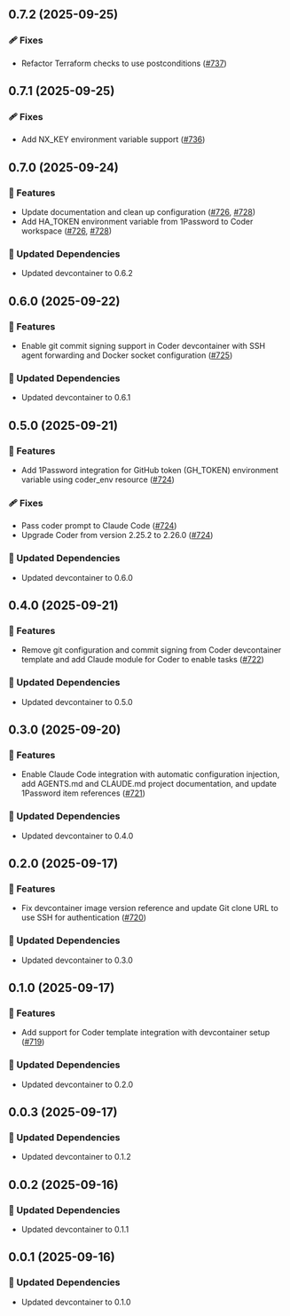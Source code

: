 ## 0.7.2 (2025-09-25)

### 🩹 Fixes

- Refactor Terraform checks to use postconditions ([#737](https://github.com/vgijssel/setup/pull/737))

## 0.7.1 (2025-09-25)

### 🩹 Fixes

- Add NX_KEY environment variable support ([#736](https://github.com/vgijssel/setup/pull/736))

## 0.7.0 (2025-09-24)

### 🚀 Features

- Update documentation and clean up configuration ([#726](https://github.com/vgijssel/setup/pull/726), [#728](https://github.com/vgijssel/setup/issues/728))
- Add HA_TOKEN environment variable from 1Password to Coder workspace ([#726](https://github.com/vgijssel/setup/pull/726), [#728](https://github.com/vgijssel/setup/issues/728))

### 🧱 Updated Dependencies

- Updated devcontainer to 0.6.2

## 0.6.0 (2025-09-22)

### 🚀 Features

- Enable git commit signing support in Coder devcontainer with SSH agent forwarding and Docker socket configuration ([#725](https://github.com/vgijssel/setup/pull/725))

### 🧱 Updated Dependencies

- Updated devcontainer to 0.6.1

## 0.5.0 (2025-09-21)

### 🚀 Features

- Add 1Password integration for GitHub token (GH_TOKEN) environment variable using coder_env resource ([#724](https://github.com/vgijssel/setup/pull/724))

### 🩹 Fixes

- Pass coder prompt to Claude Code ([#724](https://github.com/vgijssel/setup/pull/724))
- Upgrade Coder from version 2.25.2 to 2.26.0 ([#724](https://github.com/vgijssel/setup/pull/724))

### 🧱 Updated Dependencies

- Updated devcontainer to 0.6.0

## 0.4.0 (2025-09-21)

### 🚀 Features

- Remove git configuration and commit signing from Coder devcontainer template and add Claude module for Coder to enable tasks ([#722](https://github.com/vgijssel/setup/pull/722))

### 🧱 Updated Dependencies

- Updated devcontainer to 0.5.0

## 0.3.0 (2025-09-20)

### 🚀 Features

- Enable Claude Code integration with automatic configuration injection, add AGENTS.md and CLAUDE.md project documentation, and update 1Password item references ([#721](https://github.com/vgijssel/setup/pull/721))

### 🧱 Updated Dependencies

- Updated devcontainer to 0.4.0

## 0.2.0 (2025-09-17)

### 🚀 Features

- Fix devcontainer image version reference and update Git clone URL to use SSH for authentication ([#720](https://github.com/vgijssel/setup/pull/720))

### 🧱 Updated Dependencies

- Updated devcontainer to 0.3.0

## 0.1.0 (2025-09-17)

### 🚀 Features

- Add support for Coder template integration with devcontainer setup ([#719](https://github.com/vgijssel/setup/pull/719))

### 🧱 Updated Dependencies

- Updated devcontainer to 0.2.0

## 0.0.3 (2025-09-17)

### 🧱 Updated Dependencies

- Updated devcontainer to 0.1.2

## 0.0.2 (2025-09-16)

### 🧱 Updated Dependencies

- Updated devcontainer to 0.1.1

## 0.0.1 (2025-09-16)

### 🧱 Updated Dependencies

- Updated devcontainer to 0.1.0